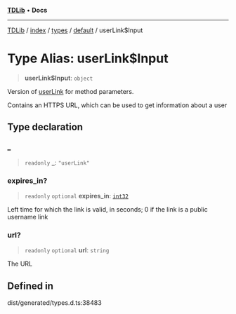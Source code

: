 [**TDLib**](../../../../../../README.md) • **Docs**

***

[TDLib](../../../../../../modules.md) / [index](../../../../../README.md) / [types](../../../README.md) / [default](../README.md) / userLink$Input

# Type Alias: userLink$Input

> **userLink$Input**: `object`

Version of [userLink](userLink.md) for method parameters.

Contains an HTTPS URL, which can be used to get information about a user

## Type declaration

### \_

> `readonly` **\_**: `"userLink"`

### expires\_in?

> `readonly` `optional` **expires\_in**: [`int32`](int32.md)

Left time for which the link is valid, in seconds; 0 if the link is a public username link

### url?

> `readonly` `optional` **url**: `string`

The URL

## Defined in

dist/generated/types.d.ts:38483
